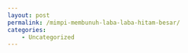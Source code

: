 ```yaml
---
layout: post
permalink: /mimpi-membunuh-laba-laba-hitam-besar/
categories:
    - Uncategorized
---
```


